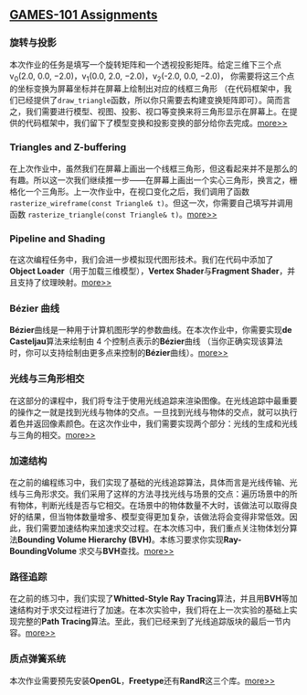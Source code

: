 ## [GAMES-101 Assignments](https://silhouettesforyou.github.io/categories/GAMES-101-Assignments/)

### 旋转与投影

本次作业的任务是填写一个旋转矩阵和一个透视投影矩阵。给定三维下三个点 v<sub>0</sub>(2.0, 0.0, −2.0)，v<sub>1</sub>(0.0, 2.0, −2.0)，v<sub>2</sub>(-2.0, 0.0, −2.0)， 你需要将这三个点的坐标变换为屏幕坐标并在屏幕上绘制出对应的线框三角形 （在代码框架中，我们已经提供了`draw_triangle`函数，所以你只需要去构建变换矩阵即可）。简而言之，我们需要进行模型、视图、投影、视口等变换来将三角形显示在屏幕上。在提供的代码框架中，我们留下了模型变换和投影变换的部分给你去完成。[more>>](/doc/Assignment1/Assignment1.pdf)



### Triangles and Z-buffering

在上次作业中，虽然我们在屏幕上画出一个线框三角形，但这看起来并不是那么的有趣。所以这一次我们继续推一步——在屏幕上画出一个实心三角形，换言之，栅格化一个三角形。上一次作业中，在视口变化之后，我们调用了函数`rasterize_wireframe(const Triangle& t)`。但这一次，你需要自己填写并调用函数 `rasterize_triangle(const Triangle& t)`。[more>>](/doc/Assignment2/Assignment2.pdf)



### Pipeline and Shading

在这次编程任务中，我们会进一步模拟现代图形技术。我们在代码中添加了**Object Loader**（用于加载三维模型），**Vertex Shader**与**Fragment Shader**，并且支持了纹理映射。[more>>](/doc/Assignment3/Assignment3.pdf)



### **Bézier** 曲线

**Bézier**曲线是一种用于计算机图形学的参数曲线。在本次作业中，你需要实现**de Casteljau**算法来绘制由 4 个控制点表示的**Bézier**曲线 （当你正确实现该算法时，你可以支持绘制由更多点来控制的**Bézier**曲线）。[more>>](/doc/Assignment4/Assignment4.pdf)



### 光线与三角形相交

在这部分的课程中，我们将专注于使用光线追踪来渲染图像。在光线追踪中最重要的操作之一就是找到光线与物体的交点。一旦找到光线与物体的交点，就可以执行着色并返回像素颜色。在这次作业中，我们需要实现两个部分：光线的生成和光线与三角的相交。[more>>](/doc/Assignment5/Assignment5.pdf)



### 加速结构

在之前的编程练习中，我们实现了基础的光线追踪算法，具体而言是光线传输、光线与三角形求交。我们采用了这样的方法寻找光线与场景的交点：遍历场景中的所有物体，判断光线是否与它相交。在场景中的物体数量不大时，该做法可以取得良好的结果，但当物体数量增多、模型变得更加复杂，该做法将会变得非常低效。因此，我们需要加速结构来加速求交过程。在本次练习中，我们重点关注物体划分算法**Bounding Volume Hierarchy (BVH)**。本练习要求你实现**Ray-BoundingVolume** 求交与**BVH**查找。[more>>](/doc/Assignment6/Assignment6.pdf)



### 路径追踪

在之前的练习中，我们实现了**Whitted-Style Ray Tracing**算法，并且用**BVH**等加速结构对于求交过程进行了加速。在本次实验中，我们将在上一次实验的基础上实现完整的**Path Tracing**算法。至此，我们已经来到了光线追踪版块的最后一节内容。[more>>](/doc/Assignment7/Assignment7.pdf)



### 质点弹簧系统

本次作业需要预先安装**OpenGL**，**Freetype**还有**RandR**这三个库。[more>>](/doc/assignment8/Assignment8.pdf)


